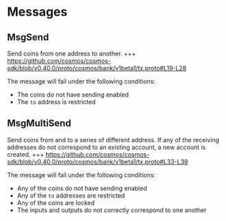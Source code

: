 <!--
order: 3
-->

# Messages

## MsgSend

Send coins from one address to another.
+++ https://github.com/cosmos/cosmos-sdk/blob/v0.40.0/proto/cosmos/bank/v1beta1/tx.proto#L19-L28

The message will fail under the following conditions:
- The coins do not have sending enabled
- The `to` address is restricted

## MsgMultiSend

Send coins from and to a series of different address. If any of the receiving addresses do not correspond to an existing account, a new account is created.
+++ https://github.com/cosmos/cosmos-sdk/blob/v0.40.0/proto/cosmos/bank/v1beta1/tx.proto#L33-L39

The message will fail under the following conditions:
- Any of the coins do not have sending enabled
- Any of the `to` addresses are restricted
- Any of the coins are locked
- The inputs and outputs do not correctly correspond to one another

